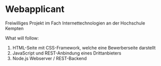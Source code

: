 # Webapplicant
Freiwilliges Projekt im Fach Internettechnologien an der Hochschule Kempten

What will follow:

1. HTML-Seite mit CSS-Framework, welche eine Bewerberseite darstellt
2. JavaScript und REST-Anbindung eines Drittanbieters
3. Node.js Webserver / REST-Backend
